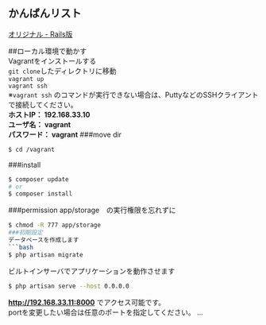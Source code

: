 ## かんばんリスト

[オリジナル - Rails版](https://github.com/volpe28v/kanban-list)

##ローカル環境で動かす  
Vagrantをインストールする  
`git clone`したディレクトリに移動  
`vagrant up`  
`vagrant ssh`  
※`vagrant ssh` のコマンドが実行できない場合は、PuttyなどのSSHクライアントで接続してください。    
**ホストIP： 192.168.33.10**  
**ユーザ名： vagrant**  
**パスワード： vagrant** 
###move dir
```bash
$ cd /vagrant
```
###install
```bash
$ composer update
# or
$ composer install
```
###permission
app/storage　の実行権限を忘れずに
```bash
$ chmod -R 777 app/storage
###初期設定
データベースを作成します
```bash
$ php artisan migrate
```
ビルトインサーバでアプリケーションを動作させます
```bash
$ php artisan serve --host 0.0.0.0
```
**http://192.168.33.11:8000** でアクセス可能です。  
portを変更したい場合は任意のポートを指定してください。
...
